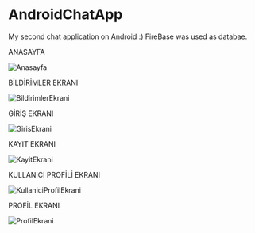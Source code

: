 # AndroidChatApp
My second chat application on Android :) FireBase was used as databae.

ANASAYFA

![Anasayfa](https://user-images.githubusercontent.com/57727223/149509367-71a41fc2-fc92-4f9a-afb5-415bc4b7bd8a.png)

BİLDİRİMLER EKRANI

![BildirimlerEkrani](https://user-images.githubusercontent.com/57727223/149509452-f5336764-43fc-44fc-ade2-4a6a24a312d6.png)

GİRİŞ EKRANI

![GirisEkrani](https://user-images.githubusercontent.com/57727223/149509470-d541a9f2-e294-4cf0-87b0-2ced4047de05.png)

KAYIT EKRANI

![KayitEkrani](https://user-images.githubusercontent.com/57727223/149509517-b035cb51-8186-4db6-a4ae-084d41d52239.png)

KULLANICI PROFİLİ EKRANI

![KullaniciProfilEkrani](https://user-images.githubusercontent.com/57727223/149510086-c69b0665-d5f7-413a-a1fd-4052fdebfd80.png)


PROFİL EKRANI

![ProfilEkrani](https://user-images.githubusercontent.com/57727223/149510030-5b7fce94-f3c4-4398-acf7-7d27dd07bc08.png)


